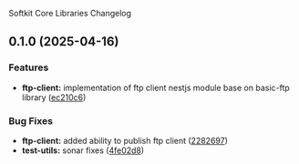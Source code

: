 Softkit Core Libraries Changelog
## 0.1.0 (2025-04-16)


### Features

* **ftp-client:** implementation of ftp client nestjs module base on basic-ftp library ([ec210c6](https://github.com/softkitit/softkit-core/commit/ec210c612ccf1b4cb99c1f2b0d5ae3d069df8140))


### Bug Fixes

* **ftp-client:** added ability to publish ftp client ([2282697](https://github.com/softkitit/softkit-core/commit/228269744fc1f5694ec90640cad66282d526fae4))
* **test-utils:** sonar fixes ([4fe02d8](https://github.com/softkitit/softkit-core/commit/4fe02d8857ec0055e500e1e4db1575548211198b))
